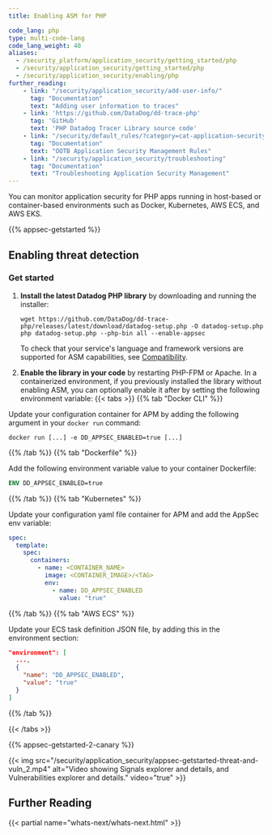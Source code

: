 ```yaml
---
title: Enabling ASM for PHP

code_lang: php
type: multi-code-lang
code_lang_weight: 40
aliases:
  - /security_platform/application_security/getting_started/php
  - /security/application_security/getting_started/php
  - /security/application_security/enabling/php
further_reading:
    - link: "/security/application_security/add-user-info/"
      tag: "Documentation"
      text: "Adding user information to traces"
    - link: 'https://github.com/DataDog/dd-trace-php'
      tag: 'GitHub'
      text: 'PHP Datadog Tracer Library source code'
    - link: "/security/default_rules/?category=cat-application-security"
      tag: "Documentation"
      text: "OOTB Application Security Management Rules"
    - link: "/security/application_security/troubleshooting"
      tag: "Documentation"
      text: "Troubleshooting Application Security Management"
---
```


You can monitor application security for PHP apps running in host-based or container-based environments such as Docker, Kubernetes, AWS ECS, and AWS EKS.

{{% appsec-getstarted %}}

## Enabling threat detection
### Get started

1. **Install the latest Datadog PHP library** by downloading and running the installer:
   ```shell
   wget https://github.com/DataDog/dd-trace-php/releases/latest/download/datadog-setup.php -O datadog-setup.php
   php datadog-setup.php --php-bin all --enable-appsec
   ```
   To check that your service's language and framework versions are supported for ASM capabilities, see [Compatibility][1].

2. **Enable the library in your code** by restarting PHP-FPM or Apache. In a containerized environment, if you previously installed the library without enabling ASM, you can optionally enable it after by setting the following environment variable:
   {{< tabs >}}
{{% tab "Docker CLI" %}}

Update your configuration container for APM by adding the following argument in your `docker run` command:

```shell
docker run [...] -e DD_APPSEC_ENABLED=true [...]
```

{{% /tab %}}
{{% tab "Dockerfile" %}}

Add the following environment variable value to your container Dockerfile:

```Dockerfile
ENV DD_APPSEC_ENABLED=true
```

{{% /tab %}}
{{% tab "Kubernetes" %}}

Update your configuration yaml file container for APM and add the AppSec env variable:

```yaml
spec:
  template:
    spec:
      containers:
        - name: <CONTAINER_NAME>
          image: <CONTAINER_IMAGE>/<TAG>
          env:
            - name: DD_APPSEC_ENABLED
              value: "true"
```

{{% /tab %}}
{{% tab "AWS ECS" %}}

Update your ECS task definition JSON file, by adding this in the environment section:

```json
"environment": [
  ...,
  {
    "name": "DD_APPSEC_ENABLED",
    "value": "true"
  }
]
```

{{% /tab %}}

{{< /tabs >}}

{{% appsec-getstarted-2-canary %}}

{{< img src="/security/application_security/appsec-getstarted-threat-and-vuln_2.mp4" alt="Video showing Signals explorer and details, and Vulnerabilities explorer and details." video="true" >}}

## Further Reading

{{< partial name="whats-next/whats-next.html" >}}

[1]: /security/application_security/enabling/compatibility/php

